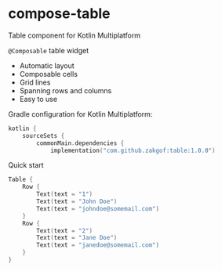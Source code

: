 # compose-table
Table component for Kotlin Multiplatform

`@Composable` table widget

- Automatic layout
- Composable cells
- Grid lines
- Spanning rows and columns
- Easy to use

Gradle configuration for Kotlin Multiplatform:

```kotlin
kotlin {
    sourceSets {
        commonMain.dependencies {
            implementation("com.github.zakgof:table:1.0.0")

```

Quick start

```kotlin
Table {
    Row {
        Text(text = "1")
        Text(text = "John Doe")
        Text(text = "johndoe@somemail.com")
    }
    Row {
        Text(text = "2")
        Text(text = "Jane Doe")
        Text(text = "janedoe@somemail.com")
    }
}
```